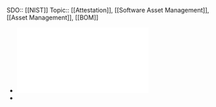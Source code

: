 SDO:: [[NIST]]
Topic:: [[Attestation]], [[Software Asset Management]], [[Asset Management]], [[BOM]]

- ![NIST.IR.8060.pdf](../assets/NIST.IR.8060_1703106094135_0.pdf)
-